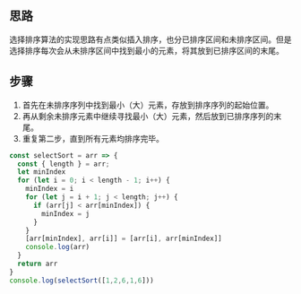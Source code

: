 ## 思路
选择排序算法的实现思路有点类似插入排序，也分已排序区间和未排序区间。但是选择排序每次会从未排序区间中找到最小的元素，将其放到已排序区间的末尾。

## 步骤
1. 首先在未排序序列中找到最小（大）元素，存放到排序序列的起始位置。
2. 再从剩余未排序元素中继续寻找最小（大）元素，然后放到已排序序列的末尾。
3. 重复第二步，直到所有元素均排序完毕。


```js
const selectSort = arr => {
  const { length } = arr;
  let minIndex
  for (let i = 0; i < length - 1; i++) {
    minIndex = i
    for (let j = i + 1; j < length; j++) {
      if (arr[j] < arr[minIndex]) {
        minIndex = j
      }
    }
    [arr[minIndex], arr[i]] = [arr[i], arr[minIndex]]
    console.log(arr)
  }
  return arr
}
console.log(selectSort([1,2,6,1,6]))
```